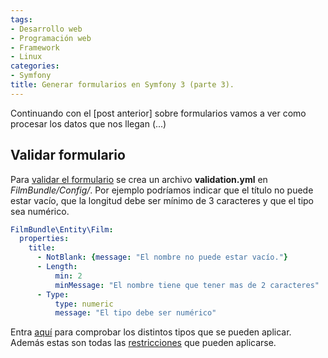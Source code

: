 ```yaml
---
tags:
- Desarrollo web
- Programación web
- Framework
- Linux
categories:
- Symfony
title: Generar formularios en Symfony 3 (parte 3).
---
```


Continuando con el [post anterior] sobre formularios vamos a ver como procesar los datos que nos llegan (...)

## Validar formulario

Para [validar el formulario](http://symfony.com/doc/current/validation.html) se crea un archivo **validation.yml** en *FilmBundle/Config/*. Por ejemplo podríamos indicar que el título no puede estar vacío, que la longitud debe ser mínimo de 3 caracteres y que el tipo sea numérico.

```yml
FilmBundle\Entity\Film:
  properties:
    title:
      - NotBlank: {message: "El nombre no puede estar vacío."}
      - Length:
          min: 2
          minMessage: "El nombre tiene que tener mas de 2 caracteres"
      - Type: 
          type: numeric
          message: "El tipo debe ser numérico"
```

Entra [aquí](http://symfony.com/doc/current/reference/constraints/Type.html#reference-constraint-type-type) para comprobar los distintos tipos que se pueden aplicar. Además estas son todas las [restricciones](http://symfony.com/doc/current/validation.html#basic-constraints) que pueden aplicarse. 

